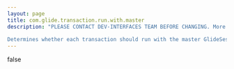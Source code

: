 ```yaml
---
layout: page
title: com.glide.transaction.run.with.master
description: "PLEASE CONTACT DEV-INTERFACES TEAM BEFORE CHANGING. More info at KB0683357 Determines whether each transaction should run with the master GlideSession (GlideSession stored in http session) or with a GlideSnapshotSession. In order to run transactions multiple transactions concurrently to an http session, this property should set to true."
---
```

false